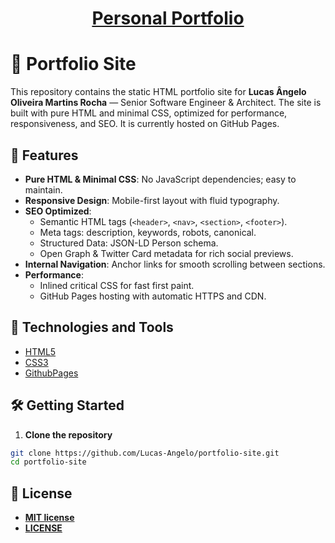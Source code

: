 <h1 align="center"><a href="https://lucas-angelo.github.io/portfolio" target="_blank">Personal Portfolio</a></h1>

# 🔖 Portfolio Site

This repository contains the static HTML portfolio site for **Lucas Ângelo Oliveira Martins Rocha** — Senior Software Engineer & Architect. The site is built with pure HTML and minimal CSS, optimized for performance, responsiveness, and SEO. It is currently hosted on GitHub Pages.

## 🚀 Features

- **Pure HTML & Minimal CSS**: No JavaScript dependencies; easy to maintain.
- **Responsive Design**: Mobile-first layout with fluid typography.
- **SEO Optimized**:
  - Semantic HTML tags (`<header>`, `<nav>`, `<section>`, `<footer>`).
  - Meta tags: description, keywords, robots, canonical.
  - Structured Data: JSON-LD Person schema.
  - Open Graph & Twitter Card metadata for rich social previews.
- **Internal Navigation**: Anchor links for smooth scrolling between sections.
- **Performance**:
  - Inlined critical CSS for fast first paint.
  - GitHub Pages hosting with automatic HTTPS and CDN.
  
## 🚀 Technologies and Tools

* [HTML5](https://developer.mozilla.org/en-US/docs/Glossary/HTML5)
* [CSS3](https://developer.mozilla.org/en-US/docs/Web/CSS)
* [GithubPages](https://pages.github.com/)

## 🛠️ Getting Started

1. **Clone the repository**
  ```bash
  git clone https://github.com/Lucas-Angelo/portfolio-site.git
  cd portfolio-site
```

## 📝 License

- **[MIT license](http://opensource.org/licenses/mit-license.php)**
- **[LICENSE](LICENSE)**